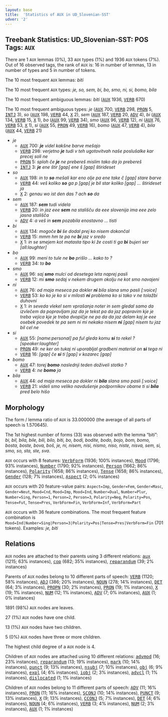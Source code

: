 ```yaml
---
layout: base
title:  'Statistics of AUX in UD_Slovenian-SST'
udver: '2'
---
```


## Treebank Statistics: UD_Slovenian-SST: POS Tags: `AUX`

There are 1 `AUX` lemmas (0%), 33 `AUX` types (1%) and 1936 `AUX` tokens (7%).
Out of 16 observed tags, the rank of `AUX` is: 16 in number of lemmas, 13 in number of types and 5 in number of tokens.

The 10 most frequent `AUX` lemmas: <em>biti</em>

The 10 most frequent `AUX` types:  <em>je, so, sem, bi, bo, smo, ni, si, bomo, bila</em>

The 10 most frequent ambiguous lemmas: <em>biti</em> (<tt><a href="sl_sst-pos-AUX.html">AUX</a></tt> 1936, <tt><a href="sl_sst-pos-VERB.html">VERB</a></tt> 670)

The 10 most frequent ambiguous types:  <em>je</em> (<tt><a href="sl_sst-pos-AUX.html">AUX</a></tt> 700, <tt><a href="sl_sst-pos-VERB.html">VERB</a></tt> 298, <tt><a href="sl_sst-pos-PRON.html">PRON</a></tt> 5, <tt><a href="sl_sst-pos-INTJ.html">INTJ</a></tt> 3), <em>so</em> (<tt><a href="sl_sst-pos-AUX.html">AUX</a></tt> 198, <tt><a href="sl_sst-pos-VERB.html">VERB</a></tt> 44, <tt><a href="sl_sst-pos-X.html">X</a></tt> 2), <em>sem</em> (<tt><a href="sl_sst-pos-AUX.html">AUX</a></tt> 187, <tt><a href="sl_sst-pos-VERB.html">VERB</a></tt> 20, <tt><a href="sl_sst-pos-ADV.html">ADV</a></tt> 4), <em>bi</em> (<tt><a href="sl_sst-pos-AUX.html">AUX</a></tt> 134, <tt><a href="sl_sst-pos-VERB.html">VERB</a></tt> 15, <tt><a href="sl_sst-pos-X.html">X</a></tt> 1), <em>bo</em> (<tt><a href="sl_sst-pos-AUX.html">AUX</a></tt> 99, <tt><a href="sl_sst-pos-VERB.html">VERB</a></tt> 34), <em>smo</em> (<tt><a href="sl_sst-pos-AUX.html">AUX</a></tt> 96, <tt><a href="sl_sst-pos-VERB.html">VERB</a></tt> 12), <em>ni</em> (<tt><a href="sl_sst-pos-AUX.html">AUX</a></tt> 76, <tt><a href="sl_sst-pos-VERB.html">VERB</a></tt> 53, <tt><a href="sl_sst-pos-X.html">X</a></tt> 1), <em>si</em> (<tt><a href="sl_sst-pos-AUX.html">AUX</a></tt> 55, <tt><a href="sl_sst-pos-PRON.html">PRON</a></tt> 49, <tt><a href="sl_sst-pos-VERB.html">VERB</a></tt> 16), <em>bomo</em> (<tt><a href="sl_sst-pos-AUX.html">AUX</a></tt> 47, <tt><a href="sl_sst-pos-VERB.html">VERB</a></tt> 4), <em>bila</em> (<tt><a href="sl_sst-pos-AUX.html">AUX</a></tt> 44, <tt><a href="sl_sst-pos-VERB.html">VERB</a></tt> 21)


* <em>je</em>
  * <tt><a href="sl_sst-pos-AUX.html">AUX</a></tt> 700: <em><b>je</b> videl kakšne barve mešajo</em>
  * <tt><a href="sl_sst-pos-VERB.html">VERB</a></tt> 298: <em>verjetno <b>je</b> tudi v teh ugotovitvah naše poslušalke kar precej soli ne</em>
  * <tt><a href="sl_sst-pos-PRON.html">PRON</a></tt> 5: <em>sploh če <b>je</b> ne prebereš mislim tako da jo prebereš</em>
  * <tt><a href="sl_sst-pos-INTJ.html">INTJ</a></tt> 3: <em><b>je</b> ene štir [gap] ene š [gap] štirideset</em>
* <em>so</em>
  * <tt><a href="sl_sst-pos-AUX.html">AUX</a></tt> 198: <em>in to <b>so</b> mešali kar eno olje pa ene take č [gap] stare barve</em>
  * <tt><a href="sl_sst-pos-VERB.html">VERB</a></tt> 44: <em>veš koliko <b>so</b> ga p [gap] je bil star koliko [gap] … štirideset ja</em>
  * <tt><a href="sl_sst-pos-X.html">X</a></tt> 2: <em>genau wo ist den das ? ach <b>so</b> da</em>
* <em>sem</em>
  * <tt><a href="sl_sst-pos-AUX.html">AUX</a></tt> 187: <em><b>sem</b> tudi videla</em>
  * <tt><a href="sl_sst-pos-VERB.html">VERB</a></tt> 20: <em>in jaz eee <b>sem</b> na stališču da eee slovenija ima eee zelo jasna stališča</em>
  * <tt><a href="sl_sst-pos-ADV.html">ADV</a></tt> 4: <em>a veš in <b>sem</b> pozabila enostavno … tisti</em>
* <em>bi</em>
  * <tt><a href="sl_sst-pos-AUX.html">AUX</a></tt> 134: <em>mogoče <b>bi</b> še dodal prej ko nisem dokončal</em>
  * <tt><a href="sl_sst-pos-VERB.html">VERB</a></tt> 15: <em>mmm hm te pa ne <b>bi</b> jaz v sredo</em>
  * <tt><a href="sl_sst-pos-X.html">X</a></tt> 1: <em>in se smejem kot matasta tipo ki že costi ti ga <b>bi</b> bujeri ser [all:laughter]</em>
* <em>bo</em>
  * <tt><a href="sl_sst-pos-AUX.html">AUX</a></tt> 99: <em>meni to tule ne <b>bo</b> prišlo … kako to ?</em>
  * <tt><a href="sl_sst-pos-VERB.html">VERB</a></tt> 34: <em>to <b>bo</b></em>
* <em>smo</em>
  * <tt><a href="sl_sst-pos-AUX.html">AUX</a></tt> 96: <em>saj <b>smo</b> mulci od desetega leta naprej pasli</em>
  * <tt><a href="sl_sst-pos-VERB.html">VERB</a></tt> 12: <em>mi <b>smo</b> sedaj v nekem drugem okolju ne kot smo navajeni</em>
* <em>ni</em>
  * <tt><a href="sl_sst-pos-AUX.html">AUX</a></tt> 76: <em>od maja meseca pa dokler <b>ni</b> bila slana smo pasli [:voice]</em>
  * <tt><a href="sl_sst-pos-VERB.html">VERB</a></tt> 53: <em>ko ko je ko si v milosti <b>ni</b> problema ko si tako v ne tolažbi duhovni</em>
  * <tt><a href="sl_sst-pos-X.html">X</a></tt> 1: <em>in seveda vlekel sem vprašanja noter in sem gledal samo da izvlečem da popravljam jaz da je tekst pa da jaz popravim kje je treba vejica kje je treba dvopičje ne pa da da jaz delam kaj je eee osebek povedek te pa sem ni mi nekako nisem <b>ni</b> [gap] nisem tu jaz bil cel ne</em>
* <em>si</em>
  * <tt><a href="sl_sst-pos-AUX.html">AUX</a></tt> 55: <em>[name:personal] pa ful gleda komu <b>si</b> to rekel ? [speaker:laughter]</em>
  * <tt><a href="sl_sst-pos-PRON.html">PRON</a></tt> 49: <em>ne ker on tukaj ni uporabljal gradbeni material on <b>si</b> tega ni</em>
  * <tt><a href="sl_sst-pos-VERB.html">VERB</a></tt> 16: <em>[gap] če <b>si</b> ti [gap] v kozarec [gap]</em>
* <em>bomo</em>
  * <tt><a href="sl_sst-pos-AUX.html">AUX</a></tt> 47: <em>torej <b>bomo</b> naslednji teden doživeli stotko ?</em>
  * <tt><a href="sl_sst-pos-VERB.html">VERB</a></tt> 4: <em>ne <b>bomo</b> ja</em>
* <em>bila</em>
  * <tt><a href="sl_sst-pos-AUX.html">AUX</a></tt> 44: <em>od maja meseca pa dokler ni <b>bila</b> slana smo pasli [:voice]</em>
  * <tt><a href="sl_sst-pos-VERB.html">VERB</a></tt> 21: <em>videli smo veliko navdušenje podpornikov obame ti si <b>bila</b> pred belo hišo</em>

## Morphology

The form / lemma ratio of `AUX` is 33.000000 (the average of all parts of speech is 1.570645).

The 1st highest number of forms (33) was observed with the lemma “biti”: <em>bi, bil, bila, bile, bili, bilo, biti, bo, bodi, bodite, bodo, bojo, bom, bomo, bosta, boste, bova, boš, je, ni, nisem, nisi, nismo, niso, niste, nisva, sem, si, smo, so, sta, ste, sva</em>.

`AUX` occurs with 8 features: <tt><a href="sl_sst-feat-VerbForm.html">VerbForm</a></tt> (1936; 100% instances), <tt><a href="sl_sst-feat-Mood.html">Mood</a></tt> (1796; 93% instances), <tt><a href="sl_sst-feat-Number.html">Number</a></tt> (1790; 92% instances), <tt><a href="sl_sst-feat-Person.html">Person</a></tt> (1662; 86% instances), <tt><a href="sl_sst-feat-Polarity.html">Polarity</a></tt> (1658; 86% instances), <tt><a href="sl_sst-feat-Tense.html">Tense</a></tt> (1658; 86% instances), <tt><a href="sl_sst-feat-Gender.html">Gender</a></tt> (128; 7% instances), <tt><a href="sl_sst-feat-Aspect.html">Aspect</a></tt> (2; 0% instances)

`AUX` occurs with 20 feature-value pairs: `Aspect=Imp`, `Gender=Fem`, `Gender=Masc`, `Gender=Neut`, `Mood=Cnd`, `Mood=Imp`, `Mood=Ind`, `Number=Dual`, `Number=Plur`, `Number=Sing`, `Person=1`, `Person=2`, `Person=3`, `Polarity=Neg`, `Polarity=Pos`, `Tense=Fut`, `Tense=Pres`, `VerbForm=Fin`, `VerbForm=Inf`, `VerbForm=Part`

`AUX` occurs with 36 feature combinations.
The most frequent feature combination is `Mood=Ind|Number=Sing|Person=3|Polarity=Pos|Tense=Pres|VerbForm=Fin` (701 tokens).
Examples: <em>je, biti</em>


## Relations

`AUX` nodes are attached to their parents using 3 different relations: <tt><a href="sl_sst-dep-aux.html">aux</a></tt> (1215; 63% instances), <tt><a href="sl_sst-dep-cop.html">cop</a></tt> (682; 35% instances), <tt><a href="sl_sst-dep-reparandum.html">reparandum</a></tt> (39; 2% instances)

Parents of `AUX` nodes belong to 10 different parts of speech: <tt><a href="sl_sst-pos-VERB.html">VERB</a></tt> (1120; 58% instances), <tt><a href="sl_sst-pos-ADJ.html">ADJ</a></tt> (386; 20% instances), <tt><a href="sl_sst-pos-NOUN.html">NOUN</a></tt> (278; 14% instances), <tt><a href="sl_sst-pos-DET.html">DET</a></tt> (64; 3% instances), <tt><a href="sl_sst-pos-PROPN.html">PROPN</a></tt> (30; 2% instances), <tt><a href="sl_sst-pos-PRON.html">PRON</a></tt> (19; 1% instances), <tt><a href="sl_sst-pos-X.html">X</a></tt> (19; 1% instances), <tt><a href="sl_sst-pos-NUM.html">NUM</a></tt> (12; 1% instances), <tt><a href="sl_sst-pos-ADV.html">ADV</a></tt> (7; 0% instances), <tt><a href="sl_sst-pos-AUX.html">AUX</a></tt> (1; 0% instances)

1891 (98%) `AUX` nodes are leaves.

27 (1%) `AUX` nodes have one child.

13 (1%) `AUX` nodes have two children.

5 (0%) `AUX` nodes have three or more children.

The highest child degree of a `AUX` node is 4.

Children of `AUX` nodes are attached using 10 different relations: <tt><a href="sl_sst-dep-advmod.html">advmod</a></tt> (16; 23% instances), <tt><a href="sl_sst-dep-reparandum.html">reparandum</a></tt> (13; 19% instances), <tt><a href="sl_sst-dep-mark.html">mark</a></tt> (10; 14% instances), <tt><a href="sl_sst-dep-punct.html">punct</a></tt> (9; 13% instances), <tt><a href="sl_sst-dep-nsubj.html">nsubj</a></tt> (7; 10% instances), <tt><a href="sl_sst-dep-obj.html">obj</a></tt> (6; 9% instances), <tt><a href="sl_sst-dep-expl.html">expl</a></tt> (4; 6% instances), <tt><a href="sl_sst-dep-iobj.html">iobj</a></tt> (2; 3% instances), <tt><a href="sl_sst-dep-advcl.html">advcl</a></tt> (1; 1% instances), <tt><a href="sl_sst-dep-dislocated.html">dislocated</a></tt> (1; 1% instances)

Children of `AUX` nodes belong to 11 different parts of speech: <tt><a href="sl_sst-pos-ADV.html">ADV</a></tt> (11; 16% instances), <tt><a href="sl_sst-pos-PRON.html">PRON</a></tt> (11; 16% instances), <tt><a href="sl_sst-pos-SCONJ.html">SCONJ</a></tt> (10; 14% instances), <tt><a href="sl_sst-pos-PUNCT.html">PUNCT</a></tt> (9; 13% instances), <tt><a href="sl_sst-pos-X.html">X</a></tt> (9; 13% instances), <tt><a href="sl_sst-pos-CCONJ.html">CCONJ</a></tt> (5; 7% instances), <tt><a href="sl_sst-pos-DET.html">DET</a></tt> (4; 6% instances), <tt><a href="sl_sst-pos-NOUN.html">NOUN</a></tt> (4; 6% instances), <tt><a href="sl_sst-pos-VERB.html">VERB</a></tt> (3; 4% instances), <tt><a href="sl_sst-pos-NUM.html">NUM</a></tt> (2; 3% instances), <tt><a href="sl_sst-pos-AUX.html">AUX</a></tt> (1; 1% instances)


